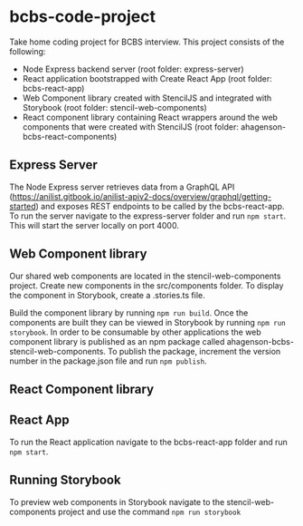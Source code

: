 # bcbs-code-project
Take home coding project for BCBS interview. This project consists of the following:

- Node Express backend server (root folder: express-server)
- React application bootstrapped with Create React App  (root folder: bcbs-react-app)
- Web Component library created with StencilJS and integrated with Storybook (root folder: stencil-web-components)
- React component library containing React wrappers around the web components that were created with StencilJS (root folder: ahagenson-bcbs-react-components)

## Express Server
The Node Express server retrieves data from a GraphQL API (https://anilist.gitbook.io/anilist-apiv2-docs/overview/graphql/getting-started) and exposes REST endpoints to be called by the bcbs-react-app. To run the server navigate to the express-server folder and run `npm start`. This will start the server locally on port 4000.

## Web Component library
Our shared web components are located in the stencil-web-components project. Create new components in the src/components folder. To display the component in Storybook, create a <mycomponentname>.stories.ts file.

Build the component library by running `npm run build`. Once the components are built they can be viewed in Storybook by running `npm run storybook`. In order to be consumable by other applications the web component library is published as an npm package called ahagenson-bcbs-stencil-web-components. To publish the package, increment the version number in the package.json file and run `npm publish`. 

## React Component library

## React App
To run the React application navigate to the bcbs-react-app folder and run `npm start`.

## Running Storybook
To preview web components in Storybook navigate to the stencil-web-components project and use the command `npm run storybook`


